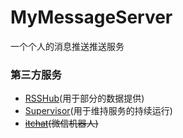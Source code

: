 # MyMessageServer
一个个人的消息推送推送服务


### 第三方服务

- [RSSHub](https://github.com/DIYgod/RSSHub/)(用于部分的数据提供)
- [Supervisor](https://github.com/Supervisor/supervisor)(用于维持服务的持续运行)
- ~~[itchat](https://github.com/littlecodersh/itchat)(微信机器人)~~
